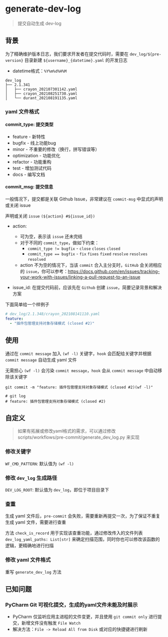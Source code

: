 
# generate-dev-log
> 提交自动生成 dev-log


## 背景

为了精确维护版本日志，我们要求开发者在提交代码时，需要在 `dev_log/${pre-version}` 目录新建 `${username}_{datetime}.yaml` 的开发日志

* datetime格式：`%Y%m%d%H%M`

```text
dev_log
├── 2.1.341
│   ├── crayon_202107301142.yaml
│   ├── crayon_202108251730.yaml
│   └── durant_202108191135.yaml

```

### yaml 文件格式

####  commit_type: 提交类型
  * feature - 新特性
  * bugfix - 线上功能bug
  * minor - 不重要的修改（换行，拼写错误等）
  * optimization - 功能优化
  * refactor - 功能重构
  * test - 增加测试代码
  * docs - 编写文档

#### commit_msg: 提交信息
一般情况下，提交都是关联 Github Issue，非常建议在 `commit-msg` 中显式的声明或关闭 issue

声明或关闭 `issue` `(${action} #${issue_id})`
* action:
  * 可为空，表示该 `issue` 还未完结
  * 对于不同的 `commit_type`，做如下约束：
    * `commit_type != bugfix` - `close` `closes` `closed` 
    * `commit_type == bugfix` - `fix` `fixes` `fixed` `resolve` `resolves` `resolved`
  * action 不为空的情况下，当该 `commit` 合入主分支时，`GitHub` 会关闭相应的 `issue`，你可以参考：https://docs.github.com/en/issues/tracking-your-work-with-issues/linking-a-pull-request-to-an-issue

* issue_id: 在提交代码前，应该先在 `Github` 创建 `issue`，简要记录背景和解决方案

下面简单给一个样例子

```yaml
# dev_log/2.1.348/crayon_202108141110.yaml
feature:
  - "插件包管理支持对象存储模式 (closed #2)"
```

## 使用

通过在 `commit message` 加入 `(wf -l)` 关键字，`hook` 会匹配给关键字并根据 `commit message` 自动生成 yaml 文件 

无需担心 `(wf -l)` 会污染 `commit message`，`hook` 会从 `commit message` 中自动移除该关键字

```shell
git commit -m "feature: 插件包管理支持对象存储模式 (closed #2)(wf -l)"

# git log
# feature: 插件包管理支持对象存储模式 (closed #2)
```


## 自定义
> 如果有拓展或修改yaml格式的需求，可以通过修改 scripts/workflows/pre-commit/generate_dev_log.py 来实现

### 修改关键字

`WF_CMD_PATTERN`: 默认值为 `(wf -l)`

### 修改 `dev_log` 生成路径

`DEV_LOG_ROOT`: 默认值为 `dev_log`，即位于项目目录下

### 查重

生成 yaml 文件后，`pre-commit` 会失败，需要重新再提交一次，为了保证不重复生成 yaml 文件，需要进行查重

方法 `check_is_record` 用于实现该查重功能，通过修改传入的文件列表 `dev_log_yaml_paths: List[str]` 来确定扫描范围，同时你也可以修改该函数的逻辑，更精确地进行扫描

### 修改 yaml 文件格式

重写 `generate_dev_log` 方法


## 已知问题

### PyCharm Git 可视化提交，生成的yaml文件未能及时展示

* PyCharm 仅监听应用主进程的文件变更，并且使用 `git commit only` 进行提交，新增文件没有触发 `File Watch`
* 解决方法：`File -> Reload All from Disk` 或对应的快捷键进行刷新
